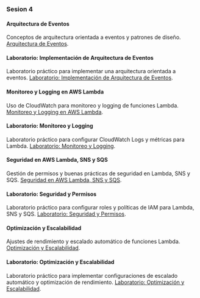 ### Sesion 4

#### Arquitectura de Eventos
Conceptos de arquitectura orientada a eventos y patrones de diseño. [Arquitectura de Eventos](arquitectura_eventos.md).

#### Laboratorio: Implementación de Arquitectura de Eventos
Laboratorio práctico para implementar una arquitectura orientada a eventos. [Laboratorio: Implementación de Arquitectura de Eventos](laboratorio_arquitectura.md).

#### Monitoreo y Logging en AWS Lambda
Uso de CloudWatch para monitoreo y logging de funciones Lambda. [Monitoreo y Logging en AWS Lambda](monitoreo_logging.md).

#### Laboratorio: Monitoreo y Logging
Laboratorio práctico para configurar CloudWatch Logs y métricas para Lambda. [Laboratorio: Monitoreo y Logging](laboratorio_monitoreo.md).

#### Seguridad en AWS Lambda, SNS y SQS
Gestión de permisos y buenas prácticas de seguridad en Lambda, SNS y SQS. [Seguridad en AWS Lambda, SNS y SQS](seguridad.md).

#### Laboratorio: Seguridad y Permisos
Laboratorio práctico para configurar roles y políticas de IAM para Lambda, SNS y SQS. [Laboratorio: Seguridad y Permisos](laboratorio_seguridad.md).

#### Optimización y Escalabilidad
Ajustes de rendimiento y escalado automático de funciones Lambda. [Optimización y Escalabilidad](optimizacion_escalabilidad.md).

#### Laboratorio: Optimización y Escalabilidad
Laboratorio práctico para implementar configuraciones de escalado automático y optimización de rendimiento. [Laboratorio: Optimización y Escalabilidad](laboratorio_optimizacion.md).

